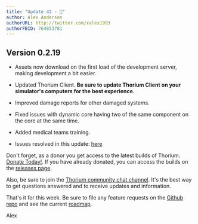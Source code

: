 ```yaml
---
title: "Update 42 - 🌌"
author: Alex Anderson
authorURL: http://twitter.com/ralex1993
authorFBID: 764853781
---
```


## Version 0.2.19

* Assets now download on the first load of the development server, making
  development a bit easier.
* Updated Thorium Client. **Be sure to update Thorium Client on your simulator's
  computers for the best experience.**
* Improved damage reports for other damaged systems.
* Fixed issues with dynamic core having two of the same component on the core at
  the same time.
* Added medical teams training.

* Issues resolved in this update:
  [here](https://github.com/Thorium-Sim/thorium/issues?utf8=✓&q=is%3Aissue+is%3Aclosed+closed%3A2018-04-15..2018-04-21)

Don't forget, as a donor you get access to the latest builds of Thorium.
[Donate Today!](/en/donate). If you have already donated, you can access the
builds on the [releases page](/en/releases).

Also, be sure to join the
[Thorium community chat channel](https://discord.gg/UvxTQZz). It's the best way
to get questions answered and to receive updates and information.

That's it for this week. Be sure to file any feature requests on the
[Github repo](https://github.com/Thorium-Sim/thorium/issues) and see the current
[roadmap](https://github.com/Thorium-Sim/thorium/projects/2).

Alex
